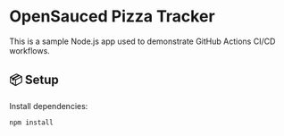 # OpenSauced Pizza Tracker

This is a sample Node.js app used to demonstrate GitHub Actions CI/CD workflows.

## 📦 Setup

Install dependencies:

```bash
npm install

